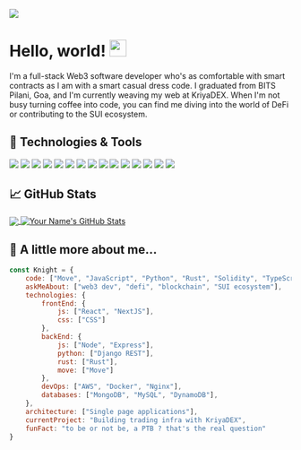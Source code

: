![](<img src="https://komarev.com/ghpvc/?username=Kinght-101&color=brightgreen" alt="watching_count" />)
# Hello, world! <img src="https://raw.githubusercontent.com/MartinHeinz/MartinHeinz/master/wave.gif" width="30px"> 

I'm a full-stack Web3 software developer who's as comfortable with smart contracts as I am with a smart casual dress code. I graduated from BITS Pilani, Goa, and I'm currently weaving my web at KriyaDEX. When I'm not busy turning coffee into code, you can find me diving into the world of DeFi or contributing to the SUI ecosystem.

## 🔧 Technologies & Tools

![](https://img.shields.io/badge/Code-Move-informational?style=flat&logo=move&logoColor=white&color=2bbc8a)
![](https://img.shields.io/badge/Code-JavaScript-informational?style=flat&logo=javascript&logoColor=white&color=2bbc8a)
![](https://img.shields.io/badge/Code-Python-informational?style=flat&logo=python&logoColor=white&color=2bbc8a)
![](https://img.shields.io/badge/Code-Rust-informational?style=flat&logo=rust&logoColor=white&color=2bbc8a)
![](https://img.shields.io/badge/Code-Solidity-informational?style=flat&logo=solidity&logoColor=white&color=2bbc8a)
![](https://img.shields.io/badge/Code-TypeScript-informational?style=flat&logo=typescript&logoColor=white&color=2bbc8a)
![](https://img.shields.io/badge/Tool-Next.js-informational?style=flat&logo=next.js&logoColor=white&color=2bbc8a)
![](https://img.shields.io/badge/Tool-Docker-informational?style=flat&logo=docker&logoColor=white&color=2bbc8a)
![](https://img.shields.io/badge/Tool-AWS-informational?style=flat&logo=amazon-aws&logoColor=white&color=2bbc8a)
![](https://img.shields.io/badge/Tool-Nginx-informational?style=flat&logo=nginx&logoColor=white&color=2bbc8a)
![](https://img.shields.io/badge/Tool-Node.js-informational?style=flat&logo=node.js&logoColor=white&color=2bbc8a)
![](https://img.shields.io/badge/Tool-Express.js-informational?style=flat&logo=express&logoColor=white&color=2bbc8a)
![](https://img.shields.io/badge/Tool-React.js-informational?style=flat&logo=react&logoColor=white&color=2bbc8a)
![](https://img.shields.io/badge/DB-MongoDB-informational?style=flat&logo=mongodb&logoColor=white&color=2bbc8a)
![](https://img.shields.io/badge/DB-MySQL-informational?style=flat&logo=mysql&logoColor=white&color=2bbc8a)

## &#x1f4c8; GitHub Stats

<a href="https://github.com/Knight-101">
  <img align="center" src="https://github-readme-stats.vercel.app/api/top-langs/?username=Knight-101&hide=java,html&title_color=ffffff&text_color=c9cacc&icon_color=2bbc8a&bg_color=1d1f21" />
</a>
<a href="https://github.com/Knight-101">
  <img align="center" src="https://github-readme-stats.vercel.app/api?username=Knight-101&show_icons=true&line_height=27&count_private=true&title_color=ffffff&text_color=c9cacc&icon_color=2bbc8a&bg_color=1d1f21" alt="Your Name's GitHub Stats" />
</a>

## 📣 A little more about me...  

```javascript
const Knight = {
    code: ["Move", "JavaScript", "Python", "Rust", "Solidity", "TypeScript"],
    askMeAbout: ["web3 dev", "defi", "blockchain", "SUI ecosystem"],
    technologies: {
        frontEnd: {
            js: ["React", "NextJS"],
            css: ["CSS"]
        },
        backEnd: {
            js: ["Node", "Express"],
            python: ["Django REST"],
            rust: ["Rust"],
            move: ["Move"]
        },
        devOps: ["AWS", "Docker", "Nginx"],
        databases: ["MongoDB", "MySQL", "DynamoDB"],
    },
    architecture: ["Single page applications"],
    currentProject: "Building trading infra with KriyaDEX",
    funFact: "to be or not be, a PTB ? that's the real question"
}
